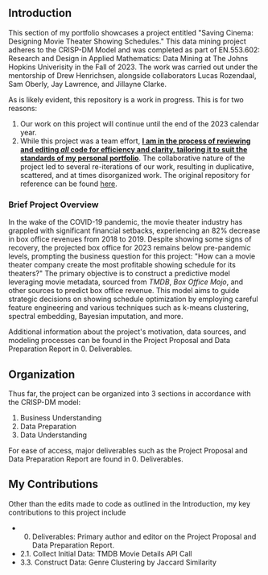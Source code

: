 ## Introduction
This section of my portfolio showcases a project entitled "Saving Cinema: Designing Movie Theater Showing Schedules." This data mining project adheres to the CRISP-DM Model and was completed as part of EN.553.602: Research and Design in Applied Mathematics: Data Mining at The Johns Hopkins Univerisity in the Fall of 2023. The work was carried out under the mentorship of Drew Henrichsen, alongside collaborators Lucas Rozendaal, Sam Oberly, Jay Lawrence, and Jillayne Clarke.

As is likely evident, this repository is a work in progress. This is for two reasons:

1. Our work on this project will continue until the end of the 2023 calendar year.
2. While this project was a team effort, <ins>**I am in the process of reviewing and editing *all* code for efficiency and clarity, tailoring it to suit the standards of my personal portfolio**</ins>. The collaborative nature of the project led to several re-iterations of our work, resulting in duplicative, scattered, and at times disorganized work. The original repository for reference can be found [here](https://github.com/samob917/en553.602.FA23).

### Brief Project Overview
In the wake of the COVID-19 pandemic, the movie theater industry has grappled with significant financial setbacks, experiencing an 82% decrease in box office revenues from 2018 to 2019. Despite showing some signs of recovery, the projected box office for 2023 remains below pre-pandemic levels, prompting the business question for this project: "How can a movie theater company create the most profitable showing schedule for its theaters?" The primary objective is to construct a predictive model leveraging movie metadata, sourced from *TMDB*, *Box Office Mojo*, and other sources to predict box office revenue. This model aims to guide strategic decisions on showing schedule optimization by employing careful feature engineering and various techniques such as k-means clustering, spectral embedding, Bayesian imputation, and more.

Additional information about the project's motivation, data sources, and modeling processes can be found in the Project Proposal and Data Preparation Report in 0. Deliverables. 

## Organization
Thus far, the project can be organized into 3 sections in accordance with the CRISP-DM model:

1. Business Understanding
2. Data Preparation
3. Data Understanding

For ease of access, major deliverables such as the Project Proposal and Data Preparation Report are found in 0. Deliverables.

## My Contributions
Other than the edits made to code as outlined in the Introduction, my key contributions to this project include

- 0. Deliverables: Primary author and editor on the Project Proposal and Data Preparation Report.
- 2.1. Collect Initial Data: TMDB Movie Details API Call
- 3.3. Construct Data: Genre Clustering by Jaccard Similarity
